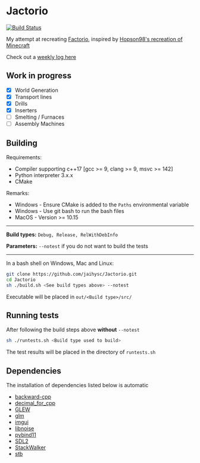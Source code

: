 # Jactorio

[![Build Status](https://dev.azure.com/jaihysc/Jactorio/_apis/build/status/jaihysc.Jactorio?branchName=master)](https://dev.azure.com/jaihysc/Jactorio/_build/latest?definitionId=1&branchName=master)

My attempt at recreating [Factorio](https://factorio.com), inspired by [Hopson98's recreation of Minecraft](https://github.com/Hopson97/MineCraft-One-Week-Challenge)

Check out a [weekly log here](https://github.com/jaihysc/Jactorio/wiki/Devlog)

## Work in progress

- [x] World Generation
- [x] Transport lines
- [x] Drills
- [x] Inserters
- [ ] Smelting / Furnaces
- [ ] Assembly Machines

## Building

Requirements:

* Compiler supporting c++17 [gcc >= 9, clang >= 9, msvc >= 142]
* Python interpreter 3.x.x
* CMake

Remarks:

* Windows - Ensure CMake is added to the `Paths` environmental variable
* Windows - Use git bash to run the bash files
* MacOS - Version >= 10.15

---

**Build types:** `Debug, Release, RelWithDebInfo`

**Parameters:** `--notest` if you do not want to build the tests

---

In a bash shell on Windows, Mac and Linux:

```bash
git clone https://github.com/jaihysc/Jactorio.git
cd Jactorio
sh ./build.sh <See build types above> --notest
```

Executable will be placed in `out/<Build type>/src/`

## Running tests

After following the build steps above **without** `--notest`

```bash
sh ./runtests.sh <Build type used to build>
```

The test results will be placed in the directory of `runtests.sh`

## Dependencies

The installation of dependencies listed below is automatic

* [backward-cpp](https://github.com/bombela/backward-cpp)
* [decimal_for_cpp](https://github.com/vpiotr/decimal_for_cpp)
* [GLEW](http://glew.sourceforge.net/)
* [glm](https://github.com/g-truc/glm)
* [imgui](https://github.com/ocornut/imgui)
* [libnoise](https://github.com/jaihysc/libnoise)
* [pybind11](https://github.com/pybind/pybind11)
* [SDL2](https://github.com/spurious/SDL-mirror)
* [StackWalker](https://github.com/JochenKalmbach/StackWalker)
* [stb](https://github.com/nothings/stb)
